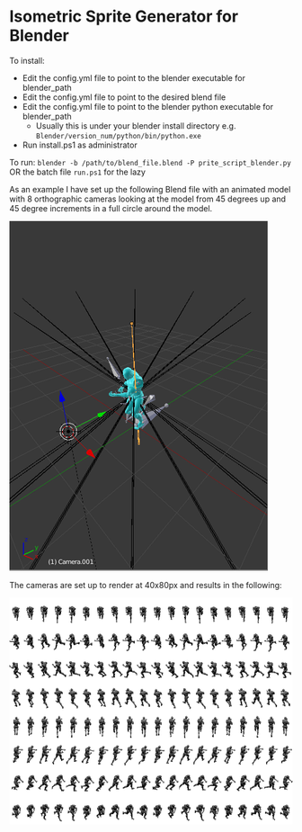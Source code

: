 # Isometric Sprite Generator for Blender

To install:
- Edit the config.yml file to point to the blender executable for blender_path
- Edit the config.yml file to point to the desired blend file
- Edit the config.yml file to point to the blender python executable for blender_path
  - Usually this is under your blender install directory e.g. `Blender/version_num/python/bin/python.exe`
- Run install.ps1 as administrator

To run: `blender -b /path/to/blend_file.blend -P prite_script_blender.py` OR the batch file `run.ps1` for the lazy

As an example I have set up the following Blend file with an animated model with 8 orthographic cameras looking at the model from 45 degrees up and 45 degree increments in a full circle around the model.

![Image of Blender file setup in blender](/images/blender_example.PNG?raw=true)

The cameras are set up to render at 40x80px and results in the following:

![Image of spritesheet generated by tool](/images/output_example.png?raw=true)
